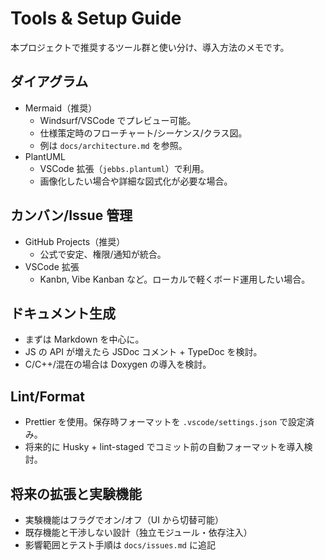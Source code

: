 # Tools & Setup Guide

本プロジェクトで推奨するツール群と使い分け、導入方法のメモです。

## ダイアグラム
- Mermaid（推奨）
  - Windsurf/VSCode でプレビュー可能。
  - 仕様策定時のフローチャート/シーケンス/クラス図。
  - 例は `docs/architecture.md` を参照。
- PlantUML
  - VSCode 拡張（`jebbs.plantuml`）で利用。
  - 画像化したい場合や詳細な図式化が必要な場合。

## カンバン/Issue 管理
- GitHub Projects（推奨）
  - 公式で安定、権限/通知が統合。
- VSCode 拡張
  - Kanbn, Vibe Kanban など。ローカルで軽くボード運用したい場合。

## ドキュメント生成
- まずは Markdown を中心に。
- JS の API が増えたら JSDoc コメント + TypeDoc を検討。
- C/C++/混在の場合は Doxygen の導入を検討。

## Lint/Format
- Prettier を使用。保存時フォーマットを `.vscode/settings.json` で設定済み。
- 将来的に Husky + lint-staged でコミット前の自動フォーマットを導入検討。

## 将来の拡張と実験機能
- 実験機能はフラグでオン/オフ（UI から切替可能）
- 既存機能と干渉しない設計（独立モジュール・依存注入）
- 影響範囲とテスト手順は `docs/issues.md` に追記
